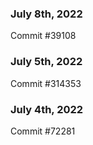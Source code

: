 ### July 8th, 2022

Commit #39108

### July 5th, 2022

Commit #314353


### July 4th, 2022

Commit #72281
